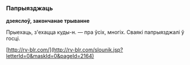 ### Папрыязджаць
**дзеяслоў, закончанае трыванне**

Прыехаць, з'ехацца куды-н. — пра ўсіх, многіх. Сваякі папрыязджалі ў госці.

<a rel="author">[http://rv-blr.com/](http://rv-blr.com/slounik.jsp?letterId=0&maskId=0&pageId=2164)</a>
